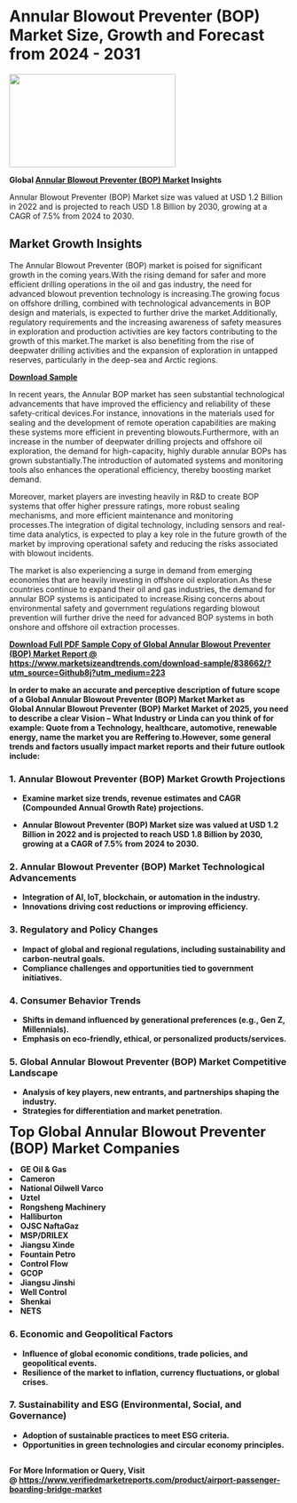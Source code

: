 <H1>Annular Blowout Preventer (BOP) Market Size, Growth and Forecast from 2024 - 2031</H1><img class="aligncenter size-medium wp-image-584254" src="https://thirdeyenews.in/wp-content/uploads/2024/09/Global-Market-Research-300x168.jpeg" alt="" width="300" height="168" /><p><strong>Global&nbsp;<a href="https://www.marketsizeandtrends.com/download-sample/838662/?utm_source=Github8j?utm_medium=223">Annular Blowout Preventer (BOP) Market</a> Insights</strong></p><p>Annular Blowout Preventer (BOP) Market size was valued at USD 1.2 Billion in 2022 and is projected to reach USD 1.8 Billion by 2030, growing at a CAGR of 7.5% from 2024 to 2030.</p><p><h2>Market Growth Insights</h2> <p>The Annular Blowout Preventer (BOP) market is poised for significant growth in the coming years.With the rising demand for safer and more efficient drilling operations in the oil and gas industry, the need for advanced blowout prevention technology is increasing.The growing focus on offshore drilling, combined with technological advancements in BOP design and materials, is expected to further drive the market.Additionally, regulatory requirements and the increasing awareness of safety measures in exploration and production activities are key factors contributing to the growth of this market.The market is also benefiting from the rise of deepwater drilling activities and the expansion of exploration in untapped reserves, particularly in the deep-sea and Arctic regions.</p> <p><strong><a href="#">Download Sample</a></strong></p> <p>In recent years, the Annular BOP market has seen substantial technological advancements that have improved the efficiency and reliability of these safety-critical devices.For instance, innovations in the materials used for sealing and the development of remote operation capabilities are making these systems more efficient in preventing blowouts.Furthermore, with an increase in the number of deepwater drilling projects and offshore oil exploration, the demand for high-capacity, highly durable annular BOPs has grown substantially.The introduction of automated systems and monitoring tools also enhances the operational efficiency, thereby boosting market demand.</p> <p>Moreover, market players are investing heavily in R&D to create BOP systems that offer higher pressure ratings, more robust sealing mechanisms, and more efficient maintenance and monitoring processes.The integration of digital technology, including sensors and real-time data analytics, is expected to play a key role in the future growth of the market by improving operational safety and reducing the risks associated with blowout incidents.</p> <p>The market is also experiencing a surge in demand from emerging economies that are heavily investing in offshore oil exploration.As these countries continue to expand their oil and gas industries, the demand for annular BOP systems is anticipated to increase.Rising concerns about environmental safety and government regulations regarding blowout prevention will further drive the need for advanced BOP systems in both onshore and offshore oil extraction processes.</p> <p><strong><a href="#"></p><p><span class=""><strong>Download Full PDF Sample Copy of Global Annular Blowout Preventer (BOP) Market Report</strong> @ <a href="https://www.marketsizeandtrends.com/download-sample/838662/?utm_source=Github8j?utm_medium=223" target="_blank">https://www.marketsizeandtrends.com/download-sample/838662/?utm_source=Github8j?utm_medium=223</a></span></p><p>In order to make an accurate and perceptive description of future scope of a Global&nbsp;Annular Blowout Preventer (BOP) Market Market as Global&nbsp;Annular Blowout Preventer (BOP) Market Market of 2025, you need to describe a clear Vision &ndash; What Industry or Linda can you think of for example: Quote from a Technology, healthcare, automotive, renewable energy, name the market you are Reffering to.However, some general trends and factors usually impact market reports and their future outlook include:</p><h3>1.&nbsp;<strong>Annular Blowout Preventer (BOP) Market Growth Projections</strong></h3><ul><li>Examine market size trends, revenue estimates and CAGR (Compounded Annual Growth Rate) projections.</li><li><p>Annular Blowout Preventer (BOP) Market size was valued at USD 1.2 Billion in 2022 and is projected to reach USD 1.8 Billion by 2030, growing at a CAGR of 7.5% from 2024 to 2030.</p></li></ul><h3>2.&nbsp;<strong>Annular Blowout Preventer (BOP) Market Technological Advancements</strong></h3><ul><li>Integration of AI, IoT, blockchain, or automation in the industry.</li><li>Innovations driving cost reductions or improving efficiency.</li></ul><h3>3.&nbsp;<strong>Regulatory and Policy Changes</strong></h3><ul><li>Impact of global and regional regulations, including sustainability and carbon-neutral goals.</li><li>Compliance challenges and opportunities tied to government initiatives.</li></ul><h3>4.&nbsp;<strong>Consumer Behavior Trends</strong></h3><ul><li>Shifts in demand influenced by generational preferences (e.g., Gen Z, Millennials).</li><li>Emphasis on eco-friendly, ethical, or personalized products/services.</li></ul><h3>5.&nbsp;<strong>Global Annular Blowout Preventer (BOP) Market Competitive Landscape</strong></h3><ul><li>Analysis of key players, new entrants, and partnerships shaping the industry.</li><li>Strategies for differentiation and market penetration.</li></ul><p data-pm-slice="1 1 []"><span style="color: inherit; font-family: inherit; font-size: 25px;">Top Global Annular Blowout Preventer (BOP) Market Companies</span></p><div class="" data-test-id=""><p><li>GE Oil & Gas</li><li> Cameron</li><li> National Oilwell Varco</li><li> Uztel</li><li> Rongsheng Machinery</li><li> Halliburton</li><li> OJSC NaftaGaz</li><li> MSP/DRILEX</li><li> Jiangsu Xinde</li><li> Fountain Petro</li><li> Control Flow</li><li> GCOP</li><li> Jiangsu Jinshi</li><li> Well Control</li><li> Shenkai</li><li> NETS</li></p></div><h3>6.&nbsp;<strong>Economic and Geopolitical Factors</strong></h3><ul><li>Influence of global economic conditions, trade policies, and geopolitical events.</li><li>Resilience of the market to inflation, currency fluctuations, or global crises.</li></ul><h3>7.&nbsp;<strong>Sustainability and ESG (Environmental, Social, and Governance)</strong></h3><ul><li>Adoption of sustainable practices to meet ESG criteria.</li><li>Opportunities in green technologies and circular economy principles.</li></ul><h2><strong style="font-size: 14px;">For More Information or Query, Visit @&nbsp;</strong><a style="background-color: #ffffff; font-size: 14px;" href="https://www.marketsizeandtrends.com/report/annular-blowout-preventer-bop-market/" target="_blank">https://www.verifiedmarketreports.com/product/airport-passenger-boarding-bridge-market</a></h2>